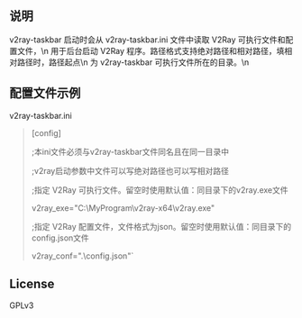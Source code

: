 ## 说明
v2ray-taskbar 启动时会从 v2ray-taskbar.ini 文件中读取 V2Ray 可执行文件和配置文件，\n
用于后台启动 V2Ray 程序。路径格式支持绝对路径和相对路径，填相对路径时，路径起点\n
为 v2ray-taskbar 可执行文件所在的目录。\n

## 配置文件示例
v2ray-taskbar.ini
> [config]
> 
> ;本ini文件必须与v2ray-taskbar文件同名且在同一目录中
> 
> ;v2ray启动参数中文件可以写绝对路径也可以写相对路径
> 
> ;指定 V2Ray 可执行文件。留空时使用默认值：同目录下的v2ray.exe文件
> 
> v2ray_exe="C:\MyProgram\v2ray-x64\v2ray.exe"
> 
> ;指定 V2Ray 配置文件，文件格式为json。留空时使用默认值：同目录下的config.json文件
> 
> v2ray_conf=".\config.json"`
> 
## License

GPLv3

